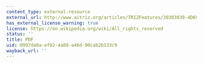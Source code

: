```yaml
---
content_type: external-resource
external_url: http://www.aitriz.org/articles/TRIZFeatures/30383039-4D6973687261.pdf
has_external_license_warning: true
license: https://en.wikipedia.org/wiki/All_rights_reserved
status: ''
title: PDF
uid: 0997da0a-ef92-4a09-a46d-90cab2b133c9
wayback_url: ''
---
```

